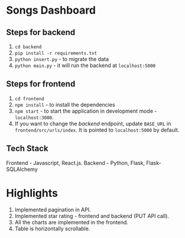 # Songs Dashboard

## Steps for backend

1. ```cd backend```
2. ```pip install -r requirements.txt```
3. ```python insert.py``` - to migrate the data
4. ```python main.py``` - it will run the backend at ```localhost:5000```

## Steps for frontend
1. ```cd frontend```
2. ```npm install``` - to install the dependencies
3. ```npm start``` - to start the application in development mode - ```localhost:3000```.
4. If you want to change the *backend* endpoint, update ```BASE_URL``` in ```frontend/src/urls/index```. It is pointed to ```localhost:5000``` by default.

## Tech Stack
Frontend - Javascript, React.js.
Backend - Python, Flask, Flask-SQLAlchemy

# Highlights
1. Implemented pagination in API.
2. Implemented star rating - frontend and backend (PUT API call).
3. All the charts are implemented in the frontend.
4. Table is horizontally scrollable.

